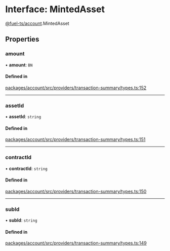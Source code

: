 # Interface: MintedAsset

[@fuel-ts/account](/api/Account/index.md).MintedAsset

## Properties

### amount

• **amount**: `BN`

#### Defined in

[packages/account/src/providers/transaction-summary/types.ts:152](https://github.com/FuelLabs/fuels-ts/blob/c8ec36ca/packages/account/src/providers/transaction-summary/types.ts#L152)

___

### assetId

• **assetId**: `string`

#### Defined in

[packages/account/src/providers/transaction-summary/types.ts:151](https://github.com/FuelLabs/fuels-ts/blob/c8ec36ca/packages/account/src/providers/transaction-summary/types.ts#L151)

___

### contractId

• **contractId**: `string`

#### Defined in

[packages/account/src/providers/transaction-summary/types.ts:150](https://github.com/FuelLabs/fuels-ts/blob/c8ec36ca/packages/account/src/providers/transaction-summary/types.ts#L150)

___

### subId

• **subId**: `string`

#### Defined in

[packages/account/src/providers/transaction-summary/types.ts:149](https://github.com/FuelLabs/fuels-ts/blob/c8ec36ca/packages/account/src/providers/transaction-summary/types.ts#L149)
